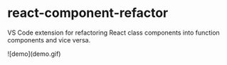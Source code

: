 # react-component-refactor

VS Code extension for refactoring React class components into function components and vice versa.

\!\[demo\]\(demo.gif\)
